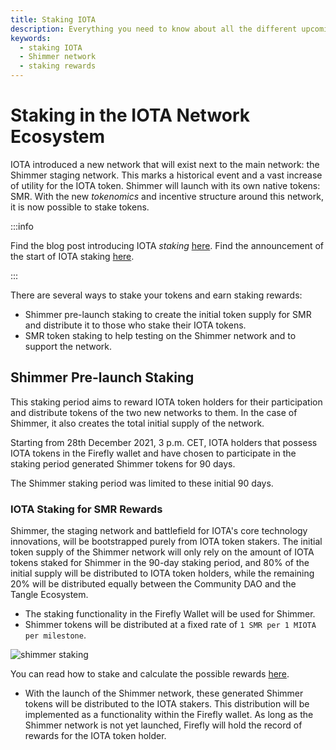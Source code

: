```yaml
---
title: Staking IOTA
description: Everything you need to know about all the different upcoming staking opportunities in the IOTA, and Shimmer network.
keywords:
  - staking IOTA
  - Shimmer network
  - staking rewards
---
```


# Staking in the IOTA Network Ecosystem

IOTA introduced a new network that will exist next to the main network: the Shimmer staging network. This marks a historical event and a vast increase of utility for the IOTA token.
Shimmer will launch with its own native tokens: SMR. With the new _tokenomics_ and incentive structure around this network, it is now possible to stake tokens.

:::info

Find the blog post introducing IOTA _staking_ [here](https://blog.iota.org/introducing-iota-staking/).
Find the announcement of the start of IOTA staking [here](https://blog.iota.org/iota-staking-start/).

:::

There are several ways to stake your tokens and earn staking rewards:

- Shimmer pre-launch staking to create the initial token supply for SMR and distribute it to those who stake their IOTA tokens.
- SMR token staking to help testing on the Shimmer network and to support the network.

## Shimmer Pre-launch Staking

This staking period aims to reward IOTA token holders for their participation and distribute tokens of the two new networks to them. In the case of Shimmer, it also creates the total initial supply of the network.

Starting from 28th December 2021, 3 p.m. CET, IOTA holders that possess IOTA tokens in the Firefly wallet and have chosen to participate in the staking period generated Shimmer tokens for 90 days.

The Shimmer staking period was limited to these initial 90 days.

### IOTA Staking for SMR Rewards

Shimmer, the staging network and battlefield for IOTA's core technology innovations, will be bootstrapped purely from IOTA token stakers. The initial token supply of the Shimmer network will only rely on the amount of IOTA tokens staked for Shimmer in the 90-day staking period, and 80% of the initial supply will be distributed to IOTA token holders, while the remaining 20% will be distributed equally between the Community DAO and the Tangle Ecosystem.

- The staking functionality in the Firefly Wallet will be used for Shimmer.
- Shimmer tokens will be distributed at a fixed rate of `1 SMR per 1 MIOTA per milestone`.

![shimmer staking](/img/learn/iota-token/shimmer-staking.png)

You can read how to stake and calculate the possible rewards [here](https://shimmer.network/claim).

- With the launch of the Shimmer network, these generated Shimmer tokens will be distributed to the IOTA stakers. This distribution will be implemented as a functionality within the Firefly wallet. As long as the Shimmer network is not yet launched, Firefly will hold the record of rewards for the IOTA token holder.

